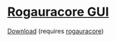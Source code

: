 # [Rogauracore GUI](https://programmer5000.com/cli-apps/rogauracore-gui)
[Download](https://github.com/realprogrammer5000/rogauracore-gui/releases/latest) (requires [rogauracore](https://github.com/wroberts/rogauracore))
